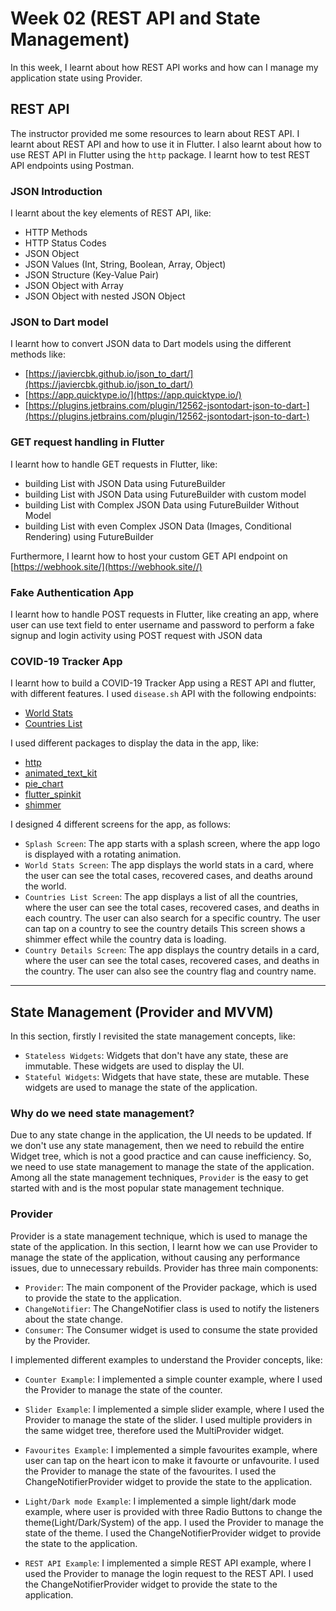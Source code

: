 # Week 02 (REST API and State Management)

In this week, I learnt about how REST API works and how can I manage my application state using Provider.

## REST API

The instructor provided me some resources to learn about REST API. I learnt about REST API and how to use it in Flutter. I also learnt about how to use REST API in Flutter using the `http` package. I learnt how to test REST API endpoints using Postman.

### JSON Introduction

I learnt about the key elements of REST API, like:

- HTTP Methods
- HTTP Status Codes
- JSON Object
- JSON Values (Int, String, Boolean, Array, Object)
- JSON Structure (Key-Value Pair)
- JSON Object with Array
- JSON Object with nested JSON Object

### JSON to Dart model

I learnt how to convert JSON data to Dart models using the different methods like:

- [https://javiercbk.github.io/json_to_dart/](https://javiercbk.github.io/json_to_dart/)
- [https://app.quicktype.io/](https://app.quicktype.io/)
- [https://plugins.jetbrains.com/plugin/12562-jsontodart-json-to-dart-](https://plugins.jetbrains.com/plugin/12562-jsontodart-json-to-dart-)

### GET request handling in Flutter

I learnt how to handle GET requests in Flutter, like:

- building List with JSON Data using FutureBuilder
- building List with JSON Data using FutureBuilder with custom model
- building List with Complex JSON Data using FutureBuilder Without Model
- building List with even Complex JSON Data (Images, Conditional Rendering) using FutureBuilder

Furthermore, I learnt how to host your custom GET API endpoint on [https://webhook.site/](https://webhook.site//)

### Fake Authentication App

I learnt how to handle POST requests in Flutter, like creating an app, where user can use text field to enter username and password to perform a fake signup and login activity using POST request with JSON data

### COVID-19 Tracker App

I learnt how to build a COVID-19 Tracker App using a REST API and flutter, with different features. I used `disease.sh` API with the following endpoints:

- [World Stats](https://disease.sh/v3/covid-19/all)
- [Countries List](https://disease.sh/v3/covid-19/countries)

I used different packages to display the data in the app, like:

- [http](https://pub.dev/packages/http)
- [animated_text_kit](https://pub.dev/packages/animated_text_kit)
- [pie_chart](https://pub.dev/packages/pie_chart)
- [flutter_spinkit](https://pub.dev/packages/flutter_spinkit)
- [shimmer](https://pub.dev/packages/shimmer)

I designed 4 different screens for the app, as follows:

- `Splash Screen`: The app starts with a splash screen, where the app logo is displayed with a rotating animation.
- `World Stats Screen`: The app displays the world stats in a card, where the user can see the total cases, recovered cases, and deaths around the world.
- `Countries List Screen`: The app displays a list of all the countries, where the user can see the total cases, recovered cases, and deaths in each country. The user can also search for a specific country. The user can tap on a country to see the country details This screen shows a shimmer effect while the country data is loading.
- `Country Details Screen`: The app displays the country details in a card, where the user can see the total cases, recovered cases, and deaths in the country. The user can also see the country flag and country name.

---

## State Management (Provider and MVVM)

In this section, firstly I revisited the state management concepts, like:

- `Stateless Widgets`: Widgets that don't have any state, these are immutable. These widgets are used to display the UI.
- `Stateful Widgets`: Widgets that have state, these are mutable. These widgets are used to manage the state of the application.

### Why do we need state management?

Due to any state change in the application, the UI needs to be updated. If we don't use any state management, then we need to rebuild the entire Widget tree, which is not a good practice and can cause inefficiency. So, we need to use state management to manage the state of the application. Among all the state management techniques, `Provider` is the easy to get started with and is the most popular state management technique.

### Provider

Provider is a state management technique, which is used to manage the state of the application. In this section, I learnt how we can use Provider to manage the state of the application, without causing any performance issues, due to unnecessary rebuilds.
Provider has three main components:

- `Provider`: The main component of the Provider package, which is used to provide the state to the application.
- `ChangeNotifier`: The ChangeNotifier class is used to notify the listeners about the state change.
- `Consumer`: The Consumer widget is used to consume the state provided by the Provider.

I implemented different examples to understand the Provider concepts, like:

- `Counter Example`: I implemented a simple counter example, where I used the Provider to manage the state of the counter.

- `Slider Example`: I implemented a simple slider example, where I used the Provider to manage the state of the slider. I used multiple providers in the same widget tree, therefore used the MultiProvider widget.

- `Favourites Example`: I implemented a simple favourites example, where user can tap on the heart icon to make it favourte or unfavourite. I used the Provider to manage the state of the favourites. I used the ChangeNotifierProvider widget to provide the state to the application.

- `Light/Dark mode Example`: I implemented a simple light/dark mode example, where user is provided with three Radio Buttons to change the theme(Light/Dark/System) of the app. I used the Provider to manage the state of the theme. I used the ChangeNotifierProvider widget to provide the state to the application.

- `REST API Example`: I implemented a simple REST API example, where I used the Provider to manage the login request to the REST API. I used the ChangeNotifierProvider widget to provide the state to the application.
